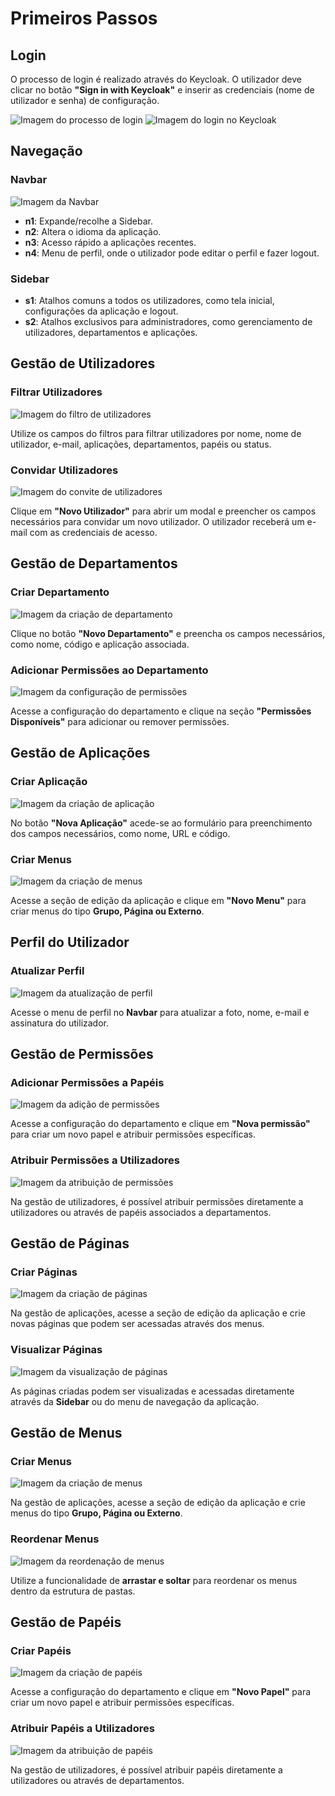 # Primeiros Passos

## Login
O processo de login é realizado através do Keycloak. O utilizador deve clicar no botão **"Sign in with Keycloak"** e inserir as credenciais (nome de utilizador e senha) de configuração. 

![Imagem do processo de login](img/Login-quickstart.png)
![Imagem do login no Keycloak](img/Keyccloak-quickstart.png)

## Navegação

### Navbar
![Imagem da Navbar](img/sidebar.png)
- **n1**: Expande/recolhe a Sidebar.
- **n2**: Altera o idioma da aplicação.
- **n3**: Acesso rápido a aplicações recentes.
- **n4**: Menu de perfil, onde o utilizador pode editar o perfil e fazer logout.

### Sidebar
- **s1**: Atalhos comuns a todos os utilizadores, como tela inicial, configurações da aplicação e logout.
- **s2**: Atalhos exclusivos para administradores, como gerenciamento de utilizadores, departamentos e aplicações.

## Gestão de Utilizadores

### Filtrar Utilizadores
![Imagem do filtro de utilizadores](img/user-filters.png)

Utilize os campos do filtros para filtrar utilizadores por nome, nome de utilizador, e-mail, aplicações, departamentos, papéis ou status.

### Convidar Utilizadores
![Imagem do convite de utilizadores](img/invite-user.png)

Clique em **"Novo Utilizador"** para abrir um modal e preencher os campos necessários para convidar um novo utilizador. O utilizador receberá um e-mail com as credenciais de acesso.

## Gestão de Departamentos

### Criar Departamento
![Imagem da criação de departamento](img/create-depart.png)

Clique no botão **"Novo Departamento"** e preencha os campos necessários, como nome, código e aplicação associada.

### Adicionar Permissões ao Departamento
![Imagem da configuração de permissões](img/add-permissions.png)

Acesse a configuração do departamento e clique na seção **"Permissões Disponíveis"** para adicionar ou remover permissões.

## Gestão de Aplicações

### Criar Aplicação
![Imagem da criação de aplicação](img/create-app.png)

No botão **"Nova Aplicação"** acede-se ao formulário para preenchimento dos campos necessários, como nome, URL e código.

### Criar Menus
![Imagem da criação de menus](img/new-menu.png)

Acesse a seção de edição da aplicação e clique em **"Novo Menu"** para criar menus do tipo **Grupo, Página ou Externo**.

## Perfil do Utilizador

### Atualizar Perfil
![Imagem da atualização de perfil](img/profile.png)

Acesse o menu de perfil no **Navbar** para atualizar a foto, nome, e-mail e assinatura do utilizador.

## Gestão de Permissões

### Adicionar Permissões a Papéis
![Imagem da adição de permissões](img/add-permissions.png)

Acesse a configuração do departamento e clique em **"Nova permissão"** para criar um novo papel e atribuir permissões específicas.

### Atribuir Permissões a Utilizadores
![Imagem da atribuição de permissões](img/available-permissions.png)

Na gestão de utilizadores, é possível atribuir permissões diretamente a utilizadores ou através de papéis associados a departamentos.

## Gestão de Páginas

### Criar Páginas
![Imagem da criação de páginas](img/page.png)

Na gestão de aplicações, acesse a seção de edição da aplicação e crie novas páginas que podem ser acessadas através dos menus.

### Visualizar Páginas
![Imagem da visualização de páginas](img/igrp-sidebar.png)

As páginas criadas podem ser visualizadas e acessadas diretamente através da **Sidebar** ou do menu de navegação da aplicação.

## Gestão de Menus

### Criar Menus
![Imagem da criação de menus](img/Group-menu.png)

Na gestão de aplicações, acesse a seção de edição da aplicação e crie menus do tipo **Grupo, Página ou Externo**.

### Reordenar Menus
![Imagem da reordenação de menus](img/nemu-preview.png)

Utilize a funcionalidade de **arrastar e soltar** para reordenar os menus dentro da estrutura de pastas.

## Gestão de Papéis

### Criar Papéis
![Imagem da criação de papéis](img/new-role.png)

Acesse a configuração do departamento e clique em **"Novo Papel"** para criar um novo papel e atribuir permissões específicas.

### Atribuir Papéis a Utilizadores
![Imagem da atribuição de papéis](img/create-role.png)

Na gestão de utilizadores, é possível atribuir papéis diretamente a utilizadores ou através de departamentos.
